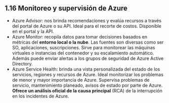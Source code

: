 ## 1.16 Monitoreo y supervisión de Azure

* Azure Advisor: nos brinda recomendaciones y evalúa recursos a través del
    portal de Azure o su API. Ideal para el recorte de costos. Disponible en el
    portal y la API.
* Azure Monitor: recopila datos para tomar decisiones basados en métricas del
    **entorno local o la nube**. Las fuentes son diversas como ser SO,
    aplicaciones, suscripciones. Sirve para monitorear las máquinas virtuales o
    instancias del contenedor y su escalamiento automático. Además puede enviar
    alertas a los grupos de seguridad de Azure Active Directory.
* Azure Service Health: brinda una vista personalizada del estado de los
    servicios, regiones y recursos de Azure. Ideal monitorizar los problemas de
    menor y mayor importancia de Azure. Supervisa problemas de servicio,
    mantenimiento planeado, avisos de estado por parte de Azure. **Ofrece un
    análisis oficial de la causa principal** (RCA) de la interrupción en los
    incidentes de Azure.

